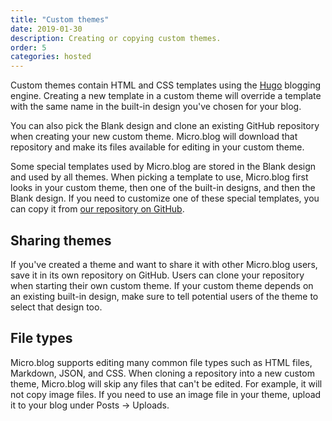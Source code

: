 ```yaml
---
title: "Custom themes"
date: 2019-01-30
description: Creating or copying custom themes.
order: 5
categories: hosted
---
```


Custom themes contain HTML and CSS templates using the [Hugo](https://gohugo.io/) blogging engine. Creating a new template in a custom theme will override a template with the same name in the built-in design you've chosen for your blog.

You can also pick the Blank design and clone an existing GitHub repository when creating your new custom theme. Micro.blog will download that repository and make its files available for editing in your custom theme.

Some special templates used by Micro.blog are stored in the Blank design and used by all themes. When picking a template to use, Micro.blog first looks in your custom theme, then one of the built-in designs, and then the Blank design. If you need to customize one of these special templates, you can copy it from [our repository on GitHub](https://github.com/microdotblog/theme-blank).

## Sharing themes

If you've created a theme and want to share it with other Micro.blog users, save it in its own repository on GitHub. Users can clone your repository when starting their own custom theme. If your custom theme depends on an existing built-in design, make sure to tell potential users of the theme to select that design too.

## File types

Micro.blog supports editing many common file types such as HTML files, Markdown, JSON, and CSS. When cloning a repository into a new custom theme, Micro.blog will skip any files that can't be edited. For example, it will not copy image files. If you need to use an image file in your theme, upload it to your blog under Posts → Uploads.
